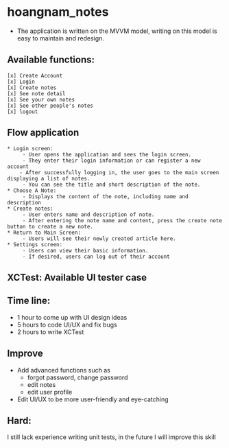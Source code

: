 # hoangnam_notes
- The application is written on the MVVM model, writing on this model is easy to maintain and redesign.
  
## Available functions:
```
[x] Create Account
[x] Login
[x] Create notes
[x] See note detail
[x] See your own notes
[x] See other people's notes
[x] logout
```
## Flow application
```
* Login screen:
     - User opens the application and sees the login screen.
     - They enter their login information or can register a new account
    - After successfully logging in, the user goes to the main screen displaying a list of notes.
     - You can see the title and short description of the note.
* Choose A Note:
     - Displays the content of the note, including name and description
* Create notes:
     - User enters name and description of note.
     - After entering the note name and content, press the create note button to create a new note.
* Return to Main Screen:
     - Users will see their newly created article here.
* Settings screen:
     - Users can view their basic information.
     - If desired, users can log out of their account

```

## XCTest: Available UI tester case

## Time line: 
- 1 hour to come up with UI design ideas
- 5 hours to code UI/UX and fix bugs
- 2 hours to write XCTest

## Improve
* Add advanced functions such as
  - forgot password, change password
  - edit notes
  - edit user profile
* Edit UI/UX to be more user-friendly and eye-catching
  
## Hard:
I still lack experience writing unit tests, in the future I will improve this skill
